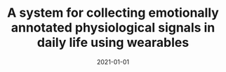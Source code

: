 ---
# Documentation: https://wowchemy.com/docs/managing-content/

title: A system for collecting emotionally annotated physiological signals in daily
  life using wearables
subtitle: ''
summary: ''
authors:
- saganowski
- Maciej Behnke
- Joanna Komoszyńska
- Dominika Kunc
- perz
- kazienko
tags: []
categories: []
date: '2021-01-01'
lastmod: 2022-10-07T05:43:33Z
featured: false
draft: false

# Featured image
# To use, add an image named `featured.jpg/png` to your page's folder.
# Focal points: Smart, Center, TopLeft, Top, TopRight, Left, Right, BottomLeft, Bottom, BottomRight.
image:
  caption: ''
  focal_point: ''
  preview_only: false

# Projects (optional).
#   Associate this post with one or more of your projects.
#   Simply enter your project's folder or file name without extension.
#   E.g. `projects = ["internal-project"]` references `content/project/deep-learning/index.md`.
#   Otherwise, set `projects = []`.
projects: []
publishDate: '2022-10-07T05:43:31.909845Z'
publication_types:
- '1'
abstract: ''
publication: '*2021 9th International Conference on Affective Computing and Intelligent
  Interaction Workshops and Demos (ACIIW), 28 September - 1 October, 2021, Nara, Japan.*'
doi: 10.1109/ACIIW52867.2021.9666272
links:
- name: URL
  url: https://ieeexplore.ieee.org/abstract/document/9666272
---